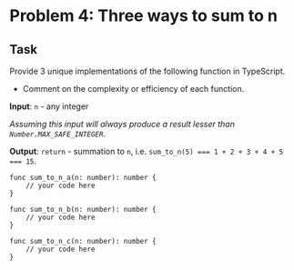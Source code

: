# Problem 4: Three ways to sum to n

## Task

Provide 3 unique implementations of the following function in TypeScript.

- Comment on the complexity or efficiency of each function.

**Input**: `n` - any integer

_Assuming this input will always produce a result lesser than `Number.MAX_SAFE_INTEGER`_.

**Output**: `return` - summation to `n`, i.e. `sum_to_n(5) === 1 + 2 + 3 + 4 + 5 === 15`.

```
func sum_to_n_a(n: number): number {
	// your code here
}

func sum_to_n_b(n: number): number {
	// your code here
}

func sum_to_n_c(n: number): number {
	// your code here
}
```
